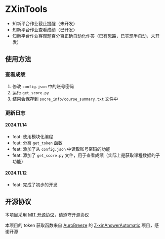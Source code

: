 # ZXinTools

- 知新平台作业截止提醒（未开发）
- 知新平台作业查看成绩（已开发）
- 知新平台作业客观题百分百正确自动化作答（已有思路，已实现半自动，未开发）

## 使用方法

### 查看成绩

1. 修改 `config.json` 中的账号密码
2. 运行 `get_score.py`
3. 结果会保存到 `socre_info/course_summary.txt` 文件中

### 更新日志

#### 2024.11.14

- feat: 使用模块化编程
- feat: 分离 `get_token` 函数
- feat: 添加了从 `config.json` 中读取账号密码的功能
- feat: 添加了 `get_score.py` 文件，用于查看成绩（实际上是获取课程数据的子功能）

#### 2024.11.12

- feat: 完成了初步的开发

## 开源协议

本项目采用 [MIT 开源协议](LICENSE)，请遵守开源协议

本项目的 token 获取函数来自 [AuroBreeze](https://github.com/AuroBreeze) 的 [Z-xinAnswerAutomatic](https://github.com/AuroBreeze/Z-xinAnswerAutomatic) 项目，感谢开源

